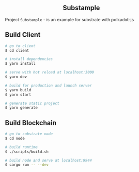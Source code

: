 <h2 align="center">Substample</h2>

Project `Substample` - is an example for substrate with polkadot-js

## Build Client

``` bash
# go to client
$ cd client

# install dependencies
$ yarn install

# serve with hot reload at localhost:3000
$ yarn dev

# build for production and launch server
$ yarn build
$ yarn start

# generate static project
$ yarn generate
```

## Build Blockchain

``` bash
# go to substrate node
$ cd node

# build runtime
$ ./scripts/build.sh

# build node and serve at localhost:9944
$ cargo run -- --dev
```
